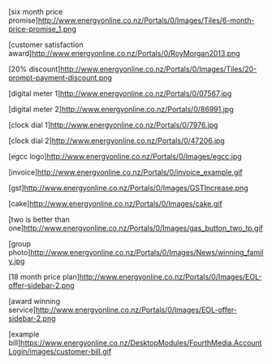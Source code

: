 
[six month price promise]http://www.energyonline.co.nz/Portals/0/Images/Tiles/6-month-price-promise_1.png

[customer satisfaction award]http://www.energyonline.co.nz/Portals/0/RoyMorgan2013.png

[20% discount]http://www.energyonline.co.nz/Portals/0/Images/Tiles/20-prompt-payment-discount.png

[digital meter 1]http://www.energyonline.co.nz/Portals/0/07567.jpg

[digital meter 2]http://www.energyonline.co.nz/Portals/0/86991.jpg

[clock dial 1]http://www.energyonline.co.nz/Portals/0/7976.jpg

[clock dial 2]http://www.energyonline.co.nz/Portals/0/47206.jpg

[egcc logo]http://www.energyonline.co.nz/Portals/0/Images/egcc.jpg

[invoice]http://www.energyonline.co.nz/Portals/0/invoice_example.gif

[gst]http://www.energyonline.co.nz/Portals/0/Images/GSTIncrease.png

[cake]http://www.energyonline.co.nz/Portals/0/Images/cake.gif

[two is better than one]http://www.energyonline.co.nz/Portals/0/Images/gas_button_two_tp.gif

[group photo]http://www.energyonline.co.nz/Portals/0/Images/News/winning_family.jpg

[18 month price plan]http://www.energyonline.co.nz/Portals/0/Images/EOL-offer-sidebar-2.png

[award winning service]http://www.energyonline.co.nz/Portals/0/Images/EOL-offer-sidebar-2.png

[example bill]https://www.energyonline.co.nz/DesktopModules/FourthMedia.AccountLogin/images/customer-bill.gif

